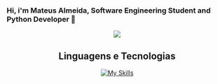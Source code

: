 ### Hi, i'm Mateus Almeida, Software Engineering Student and Python Developer 👋

<div align="center">
    <a href="https://www.linkedin.com/in/mateus-de-almeida-7555641bb/" target="_blank"><img src="https://img.shields.io/badge/-LinkedIn-FD9089?style=for-the-badge&logo=linkedin&logoColor=white" target="_blank"></a>

## Linguagens e Tecnologias  

[![My Skills](https://skills.thijs.gg/icons?i=js,ts,react,html,css,docker,git,github,py,vscode)](https://skills.thijs.gg)
